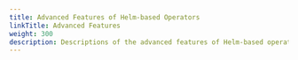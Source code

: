 ```yaml
---
title: Advanced Features of Helm-based Operators
linkTitle: Advanced Features
weight: 300
description: Descriptions of the advanced features of Helm-based operators
---
```

